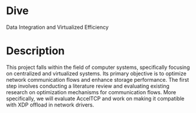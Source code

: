 # Dive
Data Integration and Virtualized Efficiency
# Description
This project falls within the field of computer systems, specifically focusing on centralized and virtualized systems. 
Its primary objective is to optimize network communication flows and enhance storage performance. 
The first step involves conducting a literature review and evaluating existing research on optimization mechanisms for communication flows.
More specifically, we will evaluate AccelTCP and work on making it compatible with XDP offload in network drivers.
